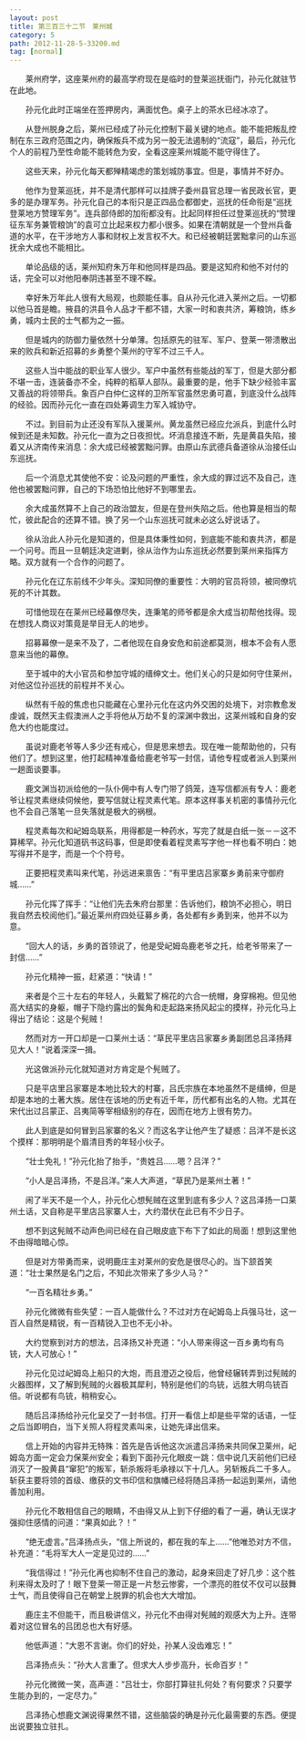 ```yaml
---
layout: post
title: 第三百三十二节　莱州城
category: 5
path: 2012-11-28-5-33200.md
tag: [normal]
---
```


　　莱州府学，这座莱州府的最高学府现在是临时的登莱巡抚衙门，孙元化就驻节在此地。

　　孙元化此时正端坐在签押房内，满面忧色。桌子上的茶水已经冰凉了。

　　从登州脱身之后，莱州已经成了孙元化控制下最关键的地点。能不能把叛乱控制在东三政府范围之内，确保叛兵不成为另一股无法遏制的“流寇”，最后，孙元化个人的前程乃至性命能不能转危为安，全看这座莱州城能不能守得住了。

　　这些天来，孙元化每天都殚精竭虑的策划城防事宜。但是，事情并不好办。

　　他作为登莱巡抚，并不是清代那样可以挂牌子委州县官总理一省民政长官，更多的是办理军务。孙元化自己的本衔只是正四品佥都御史，巡抚的任命衔是“巡抚登莱地方赞理军务”。连兵部侍郎的加衔都没有。比起同样担任过登莱巡抚的“赞理征东军务兼管粮饷”的袁可立比起来权力都小很多。如果在清朝就是一个登州兵备道的水平，在干涉地方人事和财权上发言权不大。和已经被朝廷罢黜拿问的山东巡抚余大成也不能相比。

　　单论品级的话，莱州知府朱万年和他同样是四品。要是这知府和他不对付的话，完全可以对他阳奉阴违甚至不理不睬。

　　幸好朱万年此人很有大局观，也颇能任事。自从孙元化进入莱州之后。一切都以他马首是瞻。掖县的洪县令人品才干都不错，大家一时和衷共济，筹粮饷，练乡勇，城内士民的士气都为之一振。

　　但是城内的防御力量依然十分单薄。包括原先的驻军、军户、登莱一带溃散出来的败兵和新近招募的乡勇整个莱州的守军不过三千人。

　　这些人当中能战的职业军人很少。军户中虽然有些能战的军丁，但是大部分都不堪一击，连装备亦不全，纯粹的稻草人部队。最重要的是，他手下缺少经验丰富又善战的将领带兵。象百户白仲仁这样的卫所军官虽然忠勇可嘉，到底没什么战阵的经验。因而孙元化一直在四处筹调生力军入城协守。

　　不过。到目前为止还没有军队入援莱州。黄龙虽然已经应允派兵，到底什么时候到还是未知数。孙元化一直为之日夜担忧。坏消息接连不断，先是黄县失陷，接着又从济南传来消息：余大成已经被罢黜问罪。由原山东武德兵备道徐从治接任山东巡抚。

　　后一个消息尤其使他不安：论及问题的严重性，余大成的罪过远不及自己，连他也被罢黜问罪，自己的下场恐怕比他好不到哪里去。

　　余大成虽然算不上自己的政治盟友，但是在登州失陷之后。他也算是相当的帮忙，彼此配合的还算不错。换了另一个山东巡抚可就未必这么好说话了。

　　徐从治此人孙元化是知道的，但是具体秉性如何，到底能不能和衷共济，都是一个问号。而且一旦朝廷决定进剿，徐从治作为山东巡抚必然要到莱州来指挥方略。双方就有一个合作的问题了。

　　孙元化在辽东前线不少年头。深知同僚的重要性：大明的官员将领，被同僚坑死的不计其数。

　　可惜他现在在莱州已经幕僚尽失，连秉笔的师爷都是余大成当初帮他找得。现在想找人商议对策竟是举目无人的地步。

　　招募幕僚一是来不及了，二者他现在自身安危和前途都莫测，根本不会有人愿意来当他的幕僚。

　　至于城中的大小官员和参加守城的缙绅文士。他们关心的只是如何守住莱州，对他这位孙巡抚的前程并不关心。

　　纵然有千般的焦虑也只能藏在心里孙元化在这内外交困的处境下，对宗教愈发虔诚，既然天主假澳洲人之手将他从万劫不复的深渊中救出，这莱州城和自身的安危大约也能度过。

　　虽说对鹿老爷等人多少还有戒心，但是思来想去。现在唯一能帮助他的，只有他们了。想到这里，他打起精神准备给鹿老爷写一封信，请他专程或者派人到莱州一趟面谈要事。

　　鹿文渊当初派给他的一队仆佣中有人专门带了鸽笼，连写信都派有专人：鹿老爷让程灵素继续伺候他，要写信就让程灵素代笔。原本这样事关机密的事情孙元化也不会自己落笔一旦失落就是极大的祸根。

　　程灵素每次和屺姆岛联系，用得都是一种药水，写完了就是白纸一张－－这不算稀罕。孙元化知道矾书这码事，但是即使看着程灵素写字他一样也看不明白：她写得并不是字，而是一个个符号。

　　正要把程灵素叫来代笔，孙远进来禀告：“有平里店吕家寨乡勇前来守御府城……”

　　孙元化挥了挥手：“让他们先去朱府台那里：告诉他们，粮饷不必担心，明日我自然去校阅他们。”最近莱州府四处征募乡勇，各处都有乡勇到来，他并不以为意。

　　“回大人的话，乡勇的首领说了，他是受屺姆岛鹿老爷之托，给老爷带来了一封信……”

　　孙元化精神一振，赶紧道：“快请！”

　　来者是个三十左右的年轻人，头戴絮了棉花的六合一统帽，身穿棉袍。但见他高大结实的身躯，帽子下隐约露出的鬓角和走起路来扬风起尘的摸样，孙元化马上得出了结论：这是个髡贼！

　　然而对方一开口却是一口莱州土话：“草民平里店吕家寨乡勇副团总吕泽扬拜见大人！”说着深深一揖。

　　光这做派孙元化就知道对方肯定是个髡贼了。

　　只是平店里吕家寨是本地比较大的村寨，吕氏宗族在本地虽然不是缙绅，但是却是本地的土著大族。居住在该地的历史有近千年，历代都有出名的人物。尤其在宋代出过吕蒙正、吕夷简等宰相级别的存在，因而在地方上很有势力。

　　此人到底是如何冒到吕家寨的名义？而这名字让他产生了疑惑：吕洋不是长这个摸样：那明明是个眉清目秀的年轻小伙子。

　　“壮士免礼！”孙元化抬了抬手，“贵姓吕……嗯？吕洋？”

　　“小人是吕泽扬，不是吕洋。”来人大声道，“草民乃是莱州土著！”

　　闹了半天不是一个人，孙元化心想髡贼在这里到底有多少人？这吕泽扬一口莱州土话，又自称是平里店吕家寨人士，大约潜伏在此已有不少日子。

　　想不到这髡贼不动声色间已经在自己眼皮底下布下了如此的局面！想到这里他不由得暗暗心惊。

　　但是对方带勇而来，说明鹿庄主对莱州的安危是很尽心的。当下颔首笑道：“壮士果然是名门之后，不知此次带来了多少人马？”

　　“一百名精壮乡勇。”

　　孙元化微微有些失望：一百人能做什么？不过对方在屺姆岛上兵强马壮，这一百人自然是精锐，有一百精锐入卫也不无小补。

　　大约觉察到对方的想法，吕泽扬又补充道：“小人带来得这一百乡勇均有鸟铳，大人可放心！”

　　孙元化见过屺姆岛上船只的大炮，而且澄迈之役后，他曾经辗转弄到过髡贼的火器图样，又了解到髡贼的火器极其犀利，特别是他们的鸟铳，远胜大明鸟铳百倍。听说都有鸟铳，稍稍安心。

　　随后吕泽扬给孙元化呈交了一封书信。打开一看信上却是些平常的话语，一怔之后当即明白，当下关照人将程灵素叫来，让她先译出信来。

　　信上开始的内容并无特殊：首先是告诉他这次派遣吕泽扬来共同保卫莱州，屺姆岛方面一定会力保莱州安全；看到下面孙元化眼皮一跳：信中说几天前他们已经消灭了一股黄县“窜犯”的叛军，斩杀叛将毛承禄以下十几人。另斩叛兵二千多人。斩获主要将领的首级、缴获的文书印信和旗幡已经将随吕泽扬一起运到莱州，请他善加利用。

　　孙元化不敢相信自己的眼睛，不由得又从上到下仔细的看了一遍，确认无误才强抑住感情的问道：“果真如此？！”

　　“绝无虚言。”吕泽扬点头，“信上所说的，都在我的车上……”他唯恐对方不信，补充道：“毛将军大人一定是见过的……”

　　“我信得过！”孙元化再也抑制不住自己的激动，起身来回走了好几步：这个胜利来得太及时了！眼下登莱一带正是一片愁云惨雾，一个漂亮的胜仗不仅可以鼓舞士气，而且使得自己在朝堂上脱罪的机会也大大增加。

　　鹿庄主不但能干，而且极讲信义，孙元化不由得对髡贼的观感大为上升。连带着对这位冒名的吕团总也大有好感。

　　他低声道：“大恩不言谢。你们的好处，孙某人没齿难忘！”

　　吕泽扬点头：“孙大人言重了。但求大人步步高升，长命百岁！”

　　孙元化微微一笑，高声道：“吕壮士，你部打算驻扎何处？有何要求？只要学生能办到的，一定尽力。”

　　吕泽扬心想鹿文渊说得果然不错，这些脑袋的确是孙元化最需要的东西。便提出说要独立驻扎。